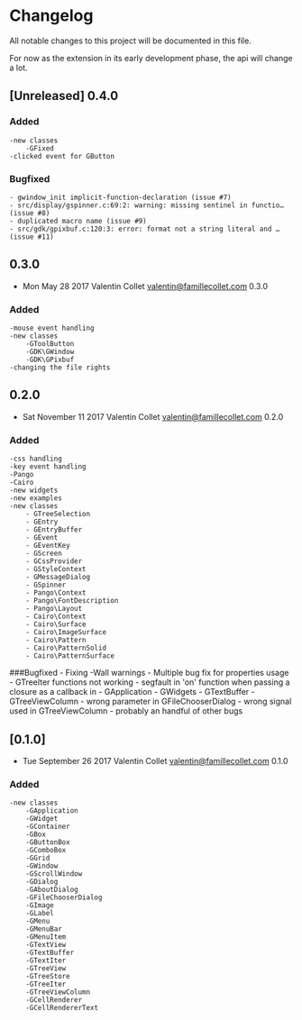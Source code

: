 # Changelog
All notable changes to this project will be documented in this file.

For now as the extension in its early development phase, the api will change a lot.

## [Unreleased] 0.4.0
### Added
	-new classes
		-GFixed
	-clicked event for GButton
### Bugfixed
	- gwindow_init implicit-function-declaration (issue #7)
	- src/display/gspinner.c:69:2: warning: missing sentinel in functio… (issue #8)
	- duplicated macro name (issue #9)
	- src/gdk/gpixbuf.c:120:3: error: format not a string literal and … (issue #11)
## 0.3.0
* Mon May 28 2017 Valentin Collet <valentin@famillecollet.com> 0.3.0
### Added
	-mouse event handling
	-new classes
		-GToolButton
		-GDK\GWindow
		-GDK\GPixbuf
	-changing the file rights

## 0.2.0
* Sat November 11 2017 Valentin Collet <valentin@famillecollet.com> 0.2.0
### Added
	-css handling
	-key event handling
	-Pango
	-Cairo
	-new widgets
	-new examples
	-new classes
		- GTreeSelection
		- GEntry
		- GEntryBuffer
		- GEvent
		- GEventKey
		- GScreen
		- GCssProvider
		- GStyleContext
		- GMessageDialog
		- GSpinner
		- Pango\Context
		- Pango\FontDescription
		- Pango\Layout
		- Cairo\Context
		- Cairo\Surface
		- Cairo\ImageSurface
		- Cairo\Pattern
		- Cairo\PatternSolid
		- Cairo\PatternSurface
###Bugfixed
	- Fixing -Wall warnings
	- Multiple bug fix for properties usage
	- GTreeIter functions not working
	- segfault in 'on' function when passing a closure as a callback in
		- GApplication
		- GWidgets
		- GTextBuffer
		- GTreeViewColumn
	- wrong parameter in GFileChooserDialog
	- wrong signal used in GTreeViewColumn
	- probably an handful of other bugs
## [0.1.0]
* Tue September 26 2017 Valentin Collet <valentin@famillecollet.com> 0.1.0
### Added
	-new classes
		-GApplication
		-GWidget
		-GContainer
		-GBox
		-GButtonBox
		-GComboBox
		-GGrid
		-GWindow
		-GScrollWindow
		-GDialog
		-GAboutDialog
		-GFileChooserDialog
		-GImage
		-GLabel
		-GMenu
		-GMenuBar
		-GMenuItem
		-GTextView
		-GTextBuffer
		-GTextIter
		-GTreeView
		-GTreeStore
		-GTreeIter
		-GTreeViewColumn
		-GCellRenderer
		-GCellRendererText
		
